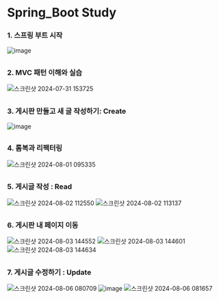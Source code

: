 # Spring_Boot Study
### 1. 스프링 부트 시작
![image](https://github.com/user-attachments/assets/89ca0771-927d-4d51-a709-f90e4e75acc8)
##
### 2. MVC 패턴 이해와 실습
![스크린샷 2024-07-31 153725](https://github.com/user-attachments/assets/0ee08d67-1d9a-418e-a761-32faf740dc5b)
##
### 3. 게시판 만들고 새 글 작성하기: Create
![image](https://github.com/user-attachments/assets/e925b752-30cf-4bc2-a3f1-faea9d21b7c2)
##
### 4. 롬복과 리팩터링
![스크린샷 2024-08-01 095335](https://github.com/user-attachments/assets/511fbf9a-e497-4525-acff-57e41c0d09dd)
##
### 5. 게시글 작성 : Read
![스크린샷 2024-08-02 112550](https://github.com/user-attachments/assets/ee8adc22-de0b-4247-b9d4-d421345c2d4c)
![스크린샷 2024-08-02 113137](https://github.com/user-attachments/assets/f41aa3ca-0482-4a13-be2f-77d6816d92dd)
##
### 6. 게시판 내 페이지 이동
![스크린샷 2024-08-03 144552](https://github.com/user-attachments/assets/f9ec844a-b3e4-4e14-b862-b1ce5de292fc)
![스크린샷 2024-08-03 144601](https://github.com/user-attachments/assets/b940fa78-ede4-4b28-a22f-f9d55bb9d033)
![스크린샷 2024-08-03 144634](https://github.com/user-attachments/assets/4cbc5690-ea82-4af4-9d2e-1092c9a18a1f)
##
### 7. 게시글 수정하기 : Update
![스크린샷 2024-08-06 080709](https://github.com/user-attachments/assets/65cf0932-ff94-4eb8-b6b5-e6db073049e2)
![image](https://github.com/user-attachments/assets/0682c3b8-d152-49e1-90a7-1ec4af3d112f)
![스크린샷 2024-08-06 081657](https://github.com/user-attachments/assets/7669c0a7-41f2-49b5-8afc-657b03df87a5)












